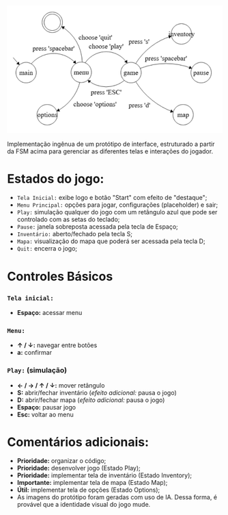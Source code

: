![FSM](FSM.png)

Implementação ingênua de um protótipo de interface, estruturado a partir da FSM acima para gerenciar as diferentes telas e interações do jogador.

# Estados do jogo:

* `Tela Inicial:` exibe logo e botão "Start" com efeito de "destaque";
* `Menu Principal:` opções para jogar, configurações (placeholder) e sair;
* `Play:` simulação qualquer do jogo com um retângulo azul que pode ser controlado com as setas do teclado;
* `Pause:` janela sobreposta acessada pela tecla de Espaço;
* `Inventário:` aberto/fechado pela tecla S;
* `Mapa:` visualização do mapa que poderá ser acessada pela tecla D;
* `Quit:` encerra o jogo;

# Controles Básicos

### `Tela inicial:`
- **Espaço:** acessar menu

### `Menu:`

- **↑ / ↓:** navegar entre botões
- **a:** confirmar

### `Play:` (simulação)
- **← / → / ↑ / ↓:** mover retângulo
- **S:** abrir/fechar inventário (*efeito adicional:* pausa o jogo)
- **D:** abrir/fechar mapa (*efeito adicional:* pausa o jogo)
- **Espaço:** pausar jogo
- **Esc:** voltar ao menu

# Comentários adicionais:
- **Prioridade:** organizar o código;
- **Prioridade:** desenvolver jogo (Estado Play);
- **Prioridade:** implementar tela de inventário (Estado Inventory);
- **Importante:** implementar tela de mapa (Estado Map);
- **Útil:** implementar tela de opções (Estado Options);
- As imagens do protótipo foram geradas com uso de IA. Dessa forma, é provável que a identidade visual do jogo mude.

